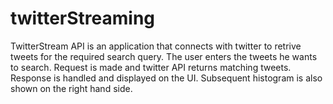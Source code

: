 # twitterStreaming
TwitterStream API is an application that connects with twitter to retrive tweets for the required search query.
The user enters the tweets he wants to search. Request is made and twitter API returns matching tweets. Response is handled and 
displayed on the UI.
Subsequent histogram is also shown on the right hand side.
